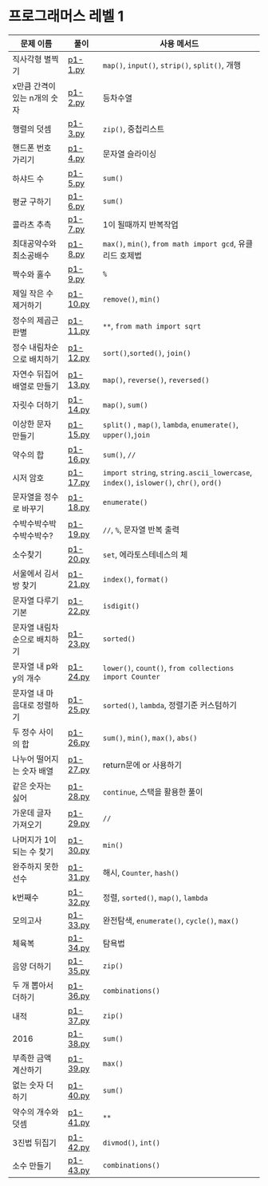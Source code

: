 # 프로그래머스 레벨 1

| 문제 이름       | 풀이                  | 사용 메서드                                                    |
| ---------------  | --------------------- | ------------------------------------------------------------ |
| 직사각형 별찍기 | [p1-1.py](https://github.com/palza4dev/TIL-Algorithm/tree/main/programmers/level_1/p1-1.py) | `map()`, `input()`, `strip()`, `split()`, 개행 |
| x만큼 간격이 있는 n개의 숫자 | [p1-2.py](https://github.com/palza4dev/TIL-Algorithm/tree/main/programmers/level_1/p1-2.py) | 등차수열 |
| 행렬의 덧셈 | [p1-3.py](https://github.com/palza4dev/TIL-Algorithm/tree/main/programmers/level_1/p1-3.py) | `zip()`, 중첩리스트 |
| 핸드폰 번호 가리기 | [p1-4.py](https://github.com/palza4dev/TIL-Algorithm/tree/main/programmers/level_1/p1-4.py) | 문자열 슬라이싱 |
| 하샤드 수  | [p1-5.py](https://github.com/palza4dev/TIL-Algorithm/tree/main/programmers/level_1/p1-5.py) | `sum()` |
| 평균 구하기 | [p1-6.py](https://github.com/palza4dev/TIL-Algorithm/tree/main/programmers/level_1/p1-6.py) | `sum()` |
| 콜라츠 추측 | [p1-7.py](https://github.com/palza4dev/TIL-Algorithm/tree/main/programmers/level_1/p1-7.py) | 1이 될때까지 반복작업 |
| 최대공약수와 최소공배수 | [p1-8.py](https://github.com/palza4dev/TIL-Algorithm/tree/main/programmers/level_1/p1-8.py) | `max()`, `min()`, `from math import gcd`, 유클리드 호제법|
| 짝수와 홀수 | [p1-9.py](https://github.com/palza4dev/TIL-Algorithm/tree/main/programmers/level_1/p1-9.py) | `%` |
| 제일 작은 수 제거하기 | [p1-10.py](https://github.com/palza4dev/TIL-Algorithm/tree/main/programmers/level_1/p1-10.py) | `remove()`, `min()` |
| 정수의 제곱근 판별 | [p1-11.py](https://github.com/palza4dev/TIL-Algorithm/tree/main/programmers/level_1/p1-11.py) | `**`, `from math import sqrt` |
| 정수 내림차순으로 배치하기 | [p1-12.py](https://github.com/palza4dev/TIL-Algorithm/tree/main/programmers/level_1/p1-12.py) | `sort()`,`sorted()`, `join()` |
| 자연수 뒤집어 배열로 만들기 | [p1-13.py](https://github.com/palza4dev/TIL-Algorithm/tree/main/programmers/level_1/p1-13.py) | `map()`, `reverse()`, `reversed()` |
| 자릿수 더하기 | [p1-14.py](https://github.com/palza4dev/TIL-Algorithm/tree/main/programmers/level_1/p1-14.py) | `map()`, `sum()` |
| 이상한 문자 만들기 | [p1-15.py](https://github.com/palza4dev/TIL-Algorithm/tree/main/programmers/level_1/p1-15.py) | `split()` , `map()`, `lambda`, `enumerate()`, `upper()`,`join`  |
| 약수의 합 | [p1-16.py](https://github.com/palza4dev/TIL-Algorithm/tree/main/programmers/level_1/p1-16.py) | `sum()`, `//` |
| 시저 암호 | [p1-17.py](https://github.com/palza4dev/TIL-Algorithm/tree/main/programmers/level_1/p1-17.py) | `import string`, `string.ascii_lowercase`, `index()`, `islower()`, `chr()`, `ord()` |
| 문자열을 정수로 바꾸기 | [p1-18.py](https://github.com/palza4dev/TIL-Algorithm/tree/main/programmers/level_1/p1-18.py) | `enumerate()` |
| 수박수박수박수박수박수? | [p1-19.py](https://github.com/palza4dev/TIL-Algorithm/tree/main/programmers/level_1/p1-19.py) | `//`, `%`, 문자열 반복 출력 |
| 소수찾기 | [p1-20.py](https://github.com/palza4dev/TIL-Algorithm/tree/main/programmers/level_1/p1-20.py) | `set`, 에라토스테네스의 체 |
| 서울에서 김서방 찾기 | [p1-21.py](https://github.com/palza4dev/TIL-Algorithm/tree/main/programmers/level_1/p1-21.py) | `index()`, `format()`|
| 문자열 다루기 기본 | [p1-22.py](https://github.com/palza4dev/TIL-Algorithm/tree/main/programmers/level_1/p1-22.py) | `isdigit()`|
| 문자열 내림차순으로 배치하기 | [p1-23.py](https://github.com/palza4dev/TIL-Algorithm/tree/main/programmers/level_1/p1-23.py) | `sorted()`|
| 문자열 내 p와 y의 개수 | [p1-24.py](https://github.com/palza4dev/TIL-Algorithm/tree/main/programmers/level_1/p1-24.py) | `lower()`, `count()`, `from collections import Counter`|
| 문자열 내 마음대로 정렬하기 | [p1-25.py](https://github.com/palza4dev/TIL-Algorithm/tree/main/programmers/level_1/p1-25.py) | `sorted()`, `lambda`, 정렬기준 커스텀하기|
| 두 정수 사이의 합 | [p1-26.py](https://github.com/palza4dev/TIL-Algorithm/tree/main/programmers/level_1/p1-26.py) | `sum()`, `min()`, `max()`, `abs()`|
| 나누어 떨어지는 숫자 배열 | [p1-27.py](https://github.com/palza4dev/TIL-Algorithm/tree/main/programmers/level_1/p1-27.py) | return문에 or 사용하기|
| 같은 숫자는 싫어 | [p1-28.py](https://github.com/palza4dev/TIL-Algorithm/tree/main/programmers/level_1/p1-28.py) | `continue`, 스택을 활용한 풀이|
| 가운데 글자 가져오기 | [p1-29.py](https://github.com/palza4dev/TIL-Algorithm/tree/main/programmers/level_1/p1-29.py) | `//`|
| 나머지가 1이 되는 수 찾기 | [p1-30.py](https://github.com/palza4dev/TIL-Algorithm/tree/main/programmers/level_1/p1-30.py) | `min()`|
| 완주하지 못한 선수 | [p1-31.py](https://github.com/palza4dev/TIL-Algorithm/tree/main/programmers/level_1/p1-31.py) | 해시, `Counter`, `hash()`|
| k번째수 | [p1-32.py](https://github.com/palza4dev/TIL-Algorithm/tree/main/programmers/level_1/p1-32.py) | 정렬, `sorted()`, `map()`, `lambda`|
| 모의고사 | [p1-33.py](https://github.com/palza4dev/TIL-Algorithm/tree/main/programmers/level_1/p1-33.py) | 완전탐색, `enumerate()`, `cycle()`, `max()`|
| 체육복 | [p1-34.py](https://github.com/palza4dev/TIL-Algorithm/tree/main/programmers/level_1/p1-34.py) | 탐욕법 |
| 음양 더하기 | [p1-35.py](https://github.com/palza4dev/TIL-Algorithm/tree/main/programmers/level_1/p1-35.py) | `zip()` |
| 두 개 뽑아서 더하기 | [p1-36.py](https://github.com/palza4dev/TIL-Algorithm/tree/main/programmers/level_1/p1-36.py) | `combinations()` |
| 내적 | [p1-37.py](https://github.com/palza4dev/TIL-Algorithm/tree/main/programmers/level_1/p1-37.py) | `zip()` |
| 2016 | [p1-38.py](https://github.com/palza4dev/TIL-Algorithm/tree/main/programmers/level_1/p1-38.py) | `sum()` |
| 부족한 금액 계산하기 | [p1-39.py](https://github.com/palza4dev/TIL-Algorithm/tree/main/programmers/level_1/p1-39.py) | `max()` |
| 없는 숫자 더하기 | [p1-40.py](https://github.com/palza4dev/TIL-Algorithm/tree/main/programmers/level_1/p1-40.py) | `sum()` |
| 약수의 개수와 덧셈 | [p1-41.py](https://github.com/palza4dev/TIL-Algorithm/tree/main/programmers/level_1/p1-41.py) | `**` |
| 3진법 뒤집기 | [p1-42.py](https://github.com/palza4dev/TIL-Algorithm/tree/main/programmers/level_1/p1-42.py) | `divmod()`, `int()` |
| 소수 만들기 | [p1-43.py](https://github.com/palza4dev/TIL-Algorithm/tree/main/programmers/level_1/p1-43.py) | `combinations()` |